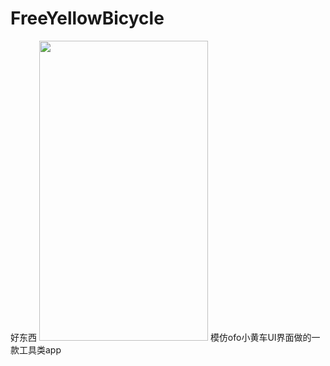 # FreeYellowBicycle
好东西
<img src="http://ww3.sinaimg.cn/large/7269351cjw1f9qu4je312j20u01hcaez.jpg" width=270 height=480/>
模仿ofo小黄车UI界面做的一款工具类app
